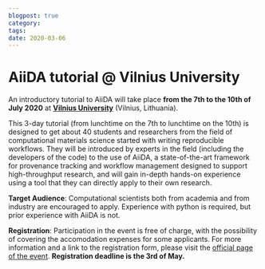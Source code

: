 ```yaml
---
blogpost: true
category:
tags:
date: 2020-03-06
---
```


# AiiDA tutorial @ Vilnius University

An introductory tutorial to AiiDA will take place **from the 7th to the 10th of July 2020** at **[Vilnius University](https://www.vu.lt/)** (Vilnius, Lithuania).

This 3-day tutorial (from lunchtime on the 7th to lunchtime on the 10th) is designed to get about 40 students and researchers from the field of computational materials science started with writing reproducible workflows. They will be introduced by experts in the field (including the developers of the code) to the use of AiiDA, a state-of-the-art framework for provenance tracking and workflow management designed to support high-throughput research, and will gain in-depth hands-on experience using a tool that they can directly apply to their own research.

**Target Audience**: Computational scientists both from academia and from industry are encouraged to apply. Experience with python is required, but prior experience with AiiDA is not.

**Registration**: Participation in the event is free of charge, with the possibility of covering the accomodation expenses for some applicants. For more information and a link to the registration form, please visit the [official page of the event](http://www.aiida.net/aiida-tutorial-at-vilnius-university-vilnius-lithuania). **Registration deadline is the 3rd of May.**
